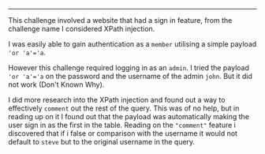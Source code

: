 
---------------

This challenge involved a website that had a sign in feature, from the challenge name I considered XPath injection. 

I was easily able to gain authentication as a `member` utilising a simple payload `'or 'a'='a`.

However this challenge required logging in as an `admin`. I tried the payload `'or 'a'='a` on the password and the username of the admin `john`. But it did not work (Don't Known Why).

I did more research into the XPath injection and found out a way to effectively `comment` out the rest of the query. This was of no help, but in reading up on it I found out that the payload was automatically making the user sign in as the first in the table. Reading on the `"comment"` feature i discovered that if i false or comparison with the username it would not default to `steve` but to the original username in the query.

